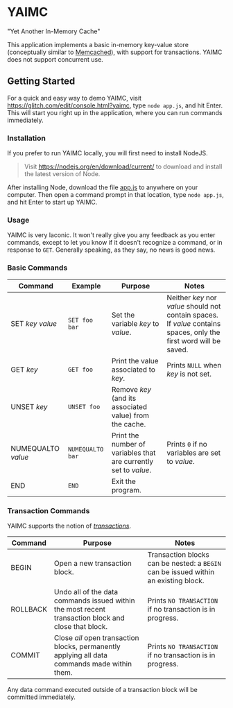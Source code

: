 # YAIMC
"Yet Another In-Memory Cache"

This application implements a basic in-memory key-value store (conceptually similar to [Memcached](https://memcached.org/)), with support for transactions. YAIMC does not support concurrent use.

## Getting Started

For a quick and easy way to demo YAIMC, visit https://glitch.com/edit/console.html?yaimc, type `node app.js`, and hit Enter. This will start you right up in the application, where you can run commands immediately.

### Installation

If you prefer to run YAIMC locally, you will first need to install NodeJS.

> Visit https://nodejs.org/en/download/current/ to download and install the latest version of Node.

After installing Node, download the file [app.js](app.js) to anywhere on your computer. Then open a command prompt in that location, type `node app.js`, and hit Enter to start up YAIMC.

### Usage

YAIMC is very laconic. It won't really give you any feedback as you enter commands, except to let you know if it doesn't recognize a command, or in response to `GET`. Generally speaking, as they say, no news is good news.

### Basic Commands

| Command | Example | Purpose | Notes |
|---------|---------|---------|------|
| SET _key_ _value_ | `SET foo bar` | Set the variable _key_ to _value_. | Neither _key_ nor _value_ should not contain spaces. If _value_ contains spaces, only the first word will be saved. |
| GET _key_ | `GET foo` | Print the value associated to _key_. | Prints `NULL` when _key_ is not set. |
| UNSET _key_ | `UNSET foo` | Remove _key_ (and its associated value) from the cache. | |
| NUMEQUALTO _value_ | `NUMEQUALTO bar` | Print the number of variables that are currently set to _value_. | Prints `0` if no variables are set to _value_. |
| END | `END` | Exit the program. | |

### Transaction Commands

YAIMC supports the notion of _[transactions](https://en.wikipedia.org/wiki/Database_transaction)_.

| Command | Purpose | Notes |
|---------|---------|------|
| BEGIN | Open a new transaction block. | Transaction blocks can be nested: a `BEGIN` can be issued within an existing block. |
| ROLLBACK | Undo all of the data commands issued within the most recent transaction block and close that block. | Prints `NO TRANSACTION` if no transaction is in progress. |
| COMMIT | Close _all_ open transaction blocks, permanently applying all data commands made within them. | Prints `NO TRANSACTION` if no transaction is in progress. |

Any data command executed outside of a transaction block will be committed immediately.
